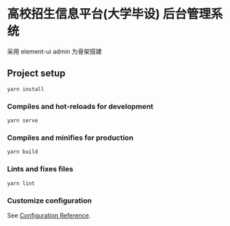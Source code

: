 # 高校招生信息平台(大学毕设) 后台管理系统

采用 element-ui admin 为骨架搭建

## Project setup
```
yarn install
```

### Compiles and hot-reloads for development
```
yarn serve
```

### Compiles and minifies for production
```
yarn build
```

### Lints and fixes files
```
yarn lint
```

### Customize configuration
See [Configuration Reference](https://cli.vuejs.org/config/).
